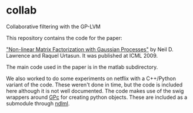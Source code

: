 # collab
Collaborative filtering with the GP-LVM

This repository contains the code for the paper:

["Non-linear Matrix Factorization with Gaussian Processes"](http://www.machinelearning.org/archive/icml2009/papers/384.pdf) by Neil D. Lawrence and Raquel Urtasun. It was published at ICML 2009.

The main code used in the paper is in the matlab subdirectory.

We also worked to do some experiments on netflix with a C++/Python variant of the code. These weren't done in time, but the code is included here although it is not well documented. The code makes use of the swig wrappers around [GPc](https://github.com/SheffieldML/GPc) for creating python objects. These are included as a submodule through [ndlml](https://github.com/SheffieldML/ndlml). 

